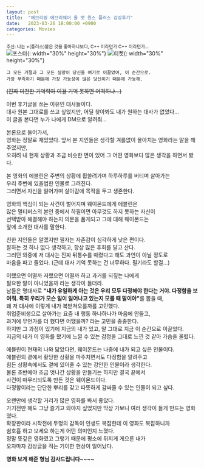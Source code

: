 ```yaml
---
layout: post
title:  "에브리씽 에브리웨어 올 앳 원스 플러스 감상후기"
date:   2023-03-26 18:00:00 +0900
categories: Movies
---
```

<small> 추신: 나는 +(플러스)붙은 것을 좋아하나보다, C++ 이라던가 C++ 이라던가... </small>  
![포스터]({{site.baseurl}}/assets/images/230326/포스터.jpg){: width="30%" height="30%"}
![티켓]({{site.baseurl}}/assets/images/230326/영화표.jpg){: width="30%" height="30%"}  

```
그 모든 거절과 그 모든 실망이 당신을 여기로 이끌었어, 이 순간으로.
가장 부족하기 때문에 가장 가능성이 많은 당신이기 때문에 가능해.
```
~~(진짜 미천한 기억력아 이걸 기억 못하면 어떡하냐...)~~  

이번 후기글을 쓰는 이유인 대사들이다.  
대사 원본 그대로를 쓰고 싶었지만, 어딜 찾아봐도 내가 원하는 대사가 없었다...  
이 글을 본다면 누가 나에게 DM으로 알려줘...  

본론으로 들어가서,  
영화는 정말로 재밌었다. 앞서 본 지인들은 생각할 겨를없이 몰아치는 영화라는 말을 해주었지만,  
오히려 내 현재 상황과 조금 비슷한 면이 있어 그 어떤 영화보다 많은 생각을 하면서 봤다.

본 영화의 에블린은 주변의 상황에 휩쓸려가며 하루하루를 버티며 살아가는  
우리 주변에 있을법한 인물로 그려진다.  
그러면서 자신을 잃어가며 살아감에 목적을 두고 생존한다.  

영화의 핵심이 되는 사건이 벌어지며 웨이몬드에게 에블린은  
많은 멀티버스의 본인 중에서 하필이면 아무것도 하지 못하는 자신이  
선택받아 해결해야 하는지 의문을 품게되고 그에 대해 웨이몬드는  
앞에 소개한 대사를 말한다.  

친한 지인들은 알겠지만 필자는 자존감이 심각하게 낮은 편이다.  
잘하는 것 하나 없다 생각하고, 항상 많은 후회를 달고 산다.  
그러던 와중에 저 대사는 진짜 뒤통수를 때렸다고 해도 과언이 아닐 정도로  
마음을 파고 들었다. (근데 대사 기억 못하는 건 너무하다. 필기라도 할걸...)  

이랬으면 어떨까 저랬으면 어떨까 하고 과거를 되짚는 나에게  
필요한 말이 아니었을까 라는 생각이 들더라.  
남들은 명대사로 <b>"내가 유일하게 아는 것은 우리 모두 다정해야 한다는 거야. 다정함을 보여줘. 특히 우리가 모슨 일이 일어나고 있는지 모를 때 말이야"</b>를 뽑을 때,  
왜 저 대사에 이렇게 내가 복받쳐오를까를 고민했다.  
취업준비생으로 살아가는 요즘 내 행동 하나하나가 마음에 안들고,  
과거에 무언가를 더 했다면 어땠을까? 라는 고민을 종종한다.  
하지만 그 과정이 있기에 지금의 내가 있고, 말 그대로 지금 이 순간으로 이끌었다.  
지금의 내가 이 영화를 봤기에 느낄 수 있는 감정을 그대로 느낀 것 같아 가슴을 울렸다.  

에블린이 현재의 나와 닮았다면, 웨이몬드는 나중에 내가 되고 싶은 인물이다.  
에블린의 곁에서 황당한 상황을 마주치면서도 다정함을 알려주고  
힘든 상황속에서도 곁에 있어줄 수 있는 강인한 인물이라 생각한다.  
물론 초반에야 조금 엇나간 상황을 만들기는 하지만 결국 끝에서  
사건이 마무리되도록 만든 것은 웨이몬드이다.  
다정함이라는 단단한 뿌리를 갖고 따뜻하게 감싸줄 수 있는 인물이 되고 싶다.  

오랜만에 생각할 거리가 많은 영화를 봐서 좋았다.  
가기전만 해도 그냥 즐기고 와야지 싶었지만 막상 가보니 여러 생각이 들게 만드는 영화였다.  
확장판이라 시작전에 두명의 감독이 인생도 복잡한데 이 영화도 복잡하니까  
쉼호흡 하고 보세요 하는게 어떤 의미인지 느꼈다.  
정말 뜻깊은 영화였고 그렇기 때문에 평소에 뒤지게 게으른 내가  
오자마자 감상글을 적는 기이한 현상이 일어났다.  

<b>영화 보게 해준 형님 감사드립니다~~~~</b>